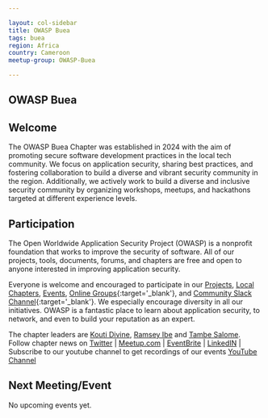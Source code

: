 ```yaml
---

layout: col-sidebar
title: OWASP Buea
tags: buea
region: Africa
country: Cameroon
meetup-group: OWASP-Buea

---
```



OWASP Buea
----------

## Welcome
The OWASP Buea Chapter was established in 2024 with the aim of promoting secure software development practices in the local tech community. We focus on application security, sharing best practices, and fostering collaboration to build a diverse and vibrant security community in the region. Additionally, we actively work to build a diverse and inclusive security community by organizing workshops, meetups, and hackathons targeted at different experience levels.

## Participation
The Open Worldwide Application Security Project (OWASP) is a nonprofit foundation that works to improve the security of software. All of our projects, tools, documents, forums, and chapters are free and open to anyone interested in improving application security.

Everyone is welcome and encouraged to participate in our [Projects](/projects/), [Local Chapters](/chapters/), [Events](/events/), [Online Groups](https://groups.google.com/a/owasp.com/){:target='_blank'}, and [Community Slack Channel](https://owasp.slack.com/){:target='_blank'}. We especially encourage diversity in all our initiatives. OWASP is a fantastic place to learn about application security, to network, and even to build your reputation as an expert. 

The chapter leaders are <a href="mailto:kouti.divinen@owasp.org">Kouti Divine</a>, <a href="mailto:ramsey.ibe@owasp.org">Ramsey Ibe</a> and <a href="mailto:tambe.salome@owasp.org">Tambe Salome</a>. Follow chapter news on [Twitter](#)  |  [Meetup.com](#)  |  [EventBrite](#)  |  [LinkedIN](#)  |  Subscribe to our youtube channel to get recordings of our events [YouTube Channel](#)

Next Meeting/Event <!-- You should keep this section as it will populate your meetup events -->
---------------------
No upcoming events yet.
<!-- {% include chapter_events.html group=page.meetup-group %} -->

<!-- You should delete this comment

## Next Meeting/Event
---------------------
{% comment %}
{% include chapter_events.html group=page.meetup-group %}
{% endcomment %}

-->
